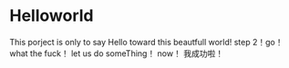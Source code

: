# Helloworld
This porject is only to say Hello toward this beautfull world!
step 2！go！
what the fuck！
let us do someThing！
now！
我成功啦！
